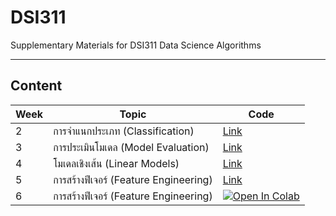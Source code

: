 # DSI311
Supplementary Materials for DSI311 Data Science Algorithms

----

## Content

| Week  | Topic | Code | 
|---|---|---|
| 2 | การจำแนกประเภท (Classification)  | [Link](./week02/) | 
| 3 | การประเมินโมเดล (Model Evaluation)  | [Link](./week03/) | 
| 4 | โมเดลเชิงเส้น (Linear Models)  | [Link](./week04/) | 
| 5 | การสร้างฟีเจอร์ (Feature Engineering)  | [Link](./week05/) | 
| 6 | การสร้างฟีเจอร์ (Feature Engineering)  | [![Open In Colab](https://colab.research.google.com/assets/colab-badge.svg)](https://colab.research.google.com/github/sgulyano/DSI311/blob/main/week06/anch6_ann.ipynb) | 

